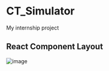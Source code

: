 # CT_Simulator
My internship project

## React Component Layout
![image](https://user-images.githubusercontent.com/79609499/147029856-1b80914f-3b43-45e1-9adc-5942b5135bed.png)
